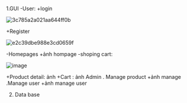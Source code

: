 1.GUI
-User: 
+login

![3c785a2a021aa644ff0b](https://github.com/user-attachments/assets/c412e0e1-4d06-4bda-9fa4-18d7ed17f9ac)

+Register

![e2c39dbe988e3cd0659f](https://github.com/user-attachments/assets/d0b11413-5f80-4169-ba11-6c87b101cab4)

-Homepages
+ảnh hompage
-shoping cart:

![image](https://github.com/user-attachments/assets/648dc3fe-9e22-419e-8123-ffc6889e81a3)

+Product detail: ảnh
+Cart : ảnh
Admin 
. Manage product
 +ảnh manage
.Manage user
  +ảnh manage user

2. Data base
